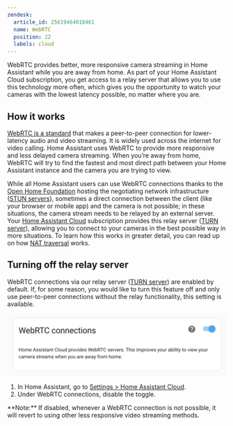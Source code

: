 ```yaml
---
zendesk:
  article_id: 25619464018461
  name: WebRTC
  position: 22
  labels: cloud
---
```


WebRTC provides better, more responsive camera streaming in Home Assistant while you are away from home. As part of your Home Assistant Cloud subscription, you get access to a relay server that allows you to use this technology more often, which gives you the opportunity to watch your cameras with the lowest latency possible, no matter where you are.

## How it works

[WebRTC is a standard](https://webrtc.org/) that makes a peer-to-peer connection for lower-latency audio and video streaming. It is widely used across the internet for video calling. Home Assistant uses WebRTC to provide more responsive and less delayed camera streaming. When you’re away from home, WebRTC will try to find the fastest and most direct path between your Home Assistant instance and the camera you are trying to view.

While all Home Assistant users can use WebRTC connections thanks to the [Open Home Foundation](https://www.openhomefoundation.org/) hosting the negotiating network infrastructure ([STUN servers](https://en.wikipedia.org/wiki/STUN)), sometimes a direct connection between the client (like your browser or mobile app) and the camera is not possible; in these situations, the camera stream needs to be relayed by an external server. Your [Home Assistant Cloud](https://www.home-assistant.io/cloud/) subscription provides this relay server ([TURN server](https://en.wikipedia.org/wiki/Traversal_Using_Relays_around_NAT)), allowing you to connect to your cameras in the best possible way in more situations. To learn how this works in greater detail, you can read up on how [NAT traversal](https://tailscale.com/blog/how-nat-traversal-works) works.

## Turning off the relay server

WebRTC connections via our relay server ([TURN server](https://en.wikipedia.org/wiki/Traversal_Using_Relays_around_NAT)) are enabled by default. If, for some reason, you would like to turn this feature off and only use peer-to-peer connections without the relay functionality, this setting is available.

<img src="/static/img/cloud/relay-toggle.png" alt="WebRTC toggle inside of Home Assistant">

1. In Home Assistant, go to [Settings > Home Assistant Cloud](https://my.home-assistant.io/redirect/cloud/).
2. Under WebRTC connections, disable the toggle.

<div class="alert alert-primary">
  **Note:** If disabled, whenever a WebRTC connection is not possible, it will revert to using other less responsive video streaming methods.
</div>
